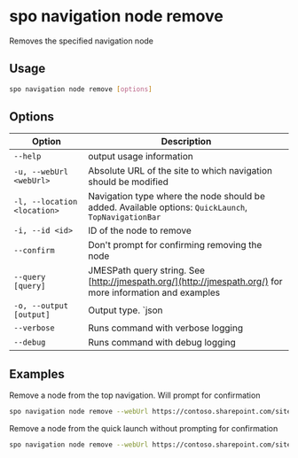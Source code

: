 # spo navigation node remove

Removes the specified navigation node

## Usage

```sh
spo navigation node remove [options]
```

## Options

Option|Description
------|-----------
`--help`|output usage information
`-u, --webUrl <webUrl>`|Absolute URL of the site to which navigation should be modified
`-l, --location <location>`|Navigation type where the node should be added. Available options: `QuickLaunch`, `TopNavigationBar`
`-i, --id <id>`|ID of the node to remove
`--confirm`|Don't prompt for confirming removing the node
`--query [query]`|JMESPath query string. See [http://jmespath.org/](http://jmespath.org/) for more information and examples
`-o, --output [output]`|Output type. `json|text`. Default `text`
`--verbose`|Runs command with verbose logging
`--debug`|Runs command with debug logging

## Examples

Remove a node from the top navigation. Will prompt for confirmation

```sh
spo navigation node remove --webUrl https://contoso.sharepoint.com/sites/team-a --location TopNavigationBar --id 2003
```

Remove a node from the quick launch without prompting for confirmation

```sh
spo navigation node remove --webUrl https://contoso.sharepoint.com/sites/team-a --location QuickLaunch --id 2003 --confirm
```